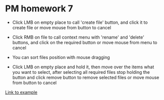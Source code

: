# PM homework 7

- Click LMB on empty place to call 'create file' button, and click it to create file or move mouse from button to cancel
     
- Click RMB on file to call context menu with 'rename' and 'delete' buttons, and click on the required button or move mouse from menu to cancel

- You can sort files position with mouse dragging

- Click LMB on empty place and hold it, then move over the items what you
        want to select, after selecting all required files stop holding the
        button and click remove button to remove selected files or move mouse
        from button to cancel



[Link to example](https://volodymyrbuts.github.io/PM_homework_7/)
